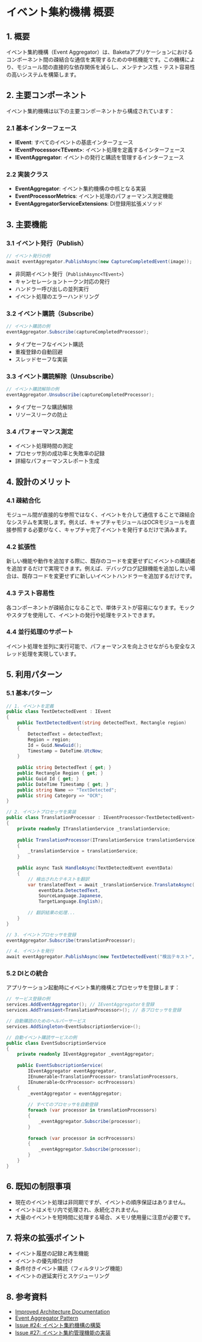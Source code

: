 # イベント集約機構 概要

## 1. 概要

イベント集約機構（Event Aggregator）は、Baketaアプリケーションにおけるコンポーネント間の疎結合な通信を実現するための中核機能です。この機構により、モジュール間の直接的な依存関係を減らし、メンテナンス性・テスト容易性の高いシステムを構築します。

## 2. 主要コンポーネント

イベント集約機構は以下の主要コンポーネントから構成されています：

### 2.1 基本インターフェース

- **IEvent**: すべてのイベントの基底インターフェース
- **IEventProcessor\<TEvent\>**: イベント処理を定義するインターフェース
- **IEventAggregator**: イベントの発行と購読を管理するインターフェース

### 2.2 実装クラス

- **EventAggregator**: イベント集約機構の中核となる実装
- **EventProcessorMetrics**: イベント処理のパフォーマンス測定機能
- **EventAggregatorServiceExtensions**: DI登録用拡張メソッド

## 3. 主要機能

### 3.1 イベント発行（Publish）

```csharp
// イベント発行の例
await eventAggregator.PublishAsync(new CaptureCompletedEvent(image));
```

- 非同期イベント発行（`PublishAsync<TEvent>`）
- キャンセレーショントークン対応の発行
- ハンドラー呼び出しの並列実行
- イベント処理のエラーハンドリング

### 3.2 イベント購読（Subscribe）

```csharp
// イベント購読の例
eventAggregator.Subscribe(captureCompletedProcessor);
```

- タイプセーフなイベント購読
- 重複登録の自動回避
- スレッドセーフな実装

### 3.3 イベント購読解除（Unsubscribe）

```csharp
// イベント購読解除の例
eventAggregator.Unsubscribe(captureCompletedProcessor);
```

- タイプセーフな購読解除
- リソースリークの防止

### 3.4 パフォーマンス測定

- イベント処理時間の測定
- プロセッサ別の成功率と失敗率の記録
- 詳細なパフォーマンスレポート生成

## 4. 設計のメリット

### 4.1 疎結合化

モジュール間が直接的な参照ではなく、イベントを介して通信することで疎結合なシステムを実現します。例えば、キャプチャモジュールはOCRモジュールを直接参照する必要がなく、キャプチャ完了イベントを発行するだけで済みます。

### 4.2 拡張性

新しい機能や動作を追加する際に、既存のコードを変更せずにイベントの購読者を追加するだけで実現できます。例えば、デバッグログ記録機能を追加したい場合は、既存コードを変更せずに新しいイベントハンドラーを追加するだけです。

### 4.3 テスト容易性

各コンポーネントが疎結合になることで、単体テストが容易になります。モックやスタブを使用して、イベントの発行や処理をテストできます。

### 4.4 並行処理のサポート

イベント処理を並列に実行可能で、パフォーマンスを向上させながらも安全なスレッド処理を実現しています。

## 5. 利用パターン

### 5.1 基本パターン

```csharp
// 1. イベントを定義
public class TextDetectedEvent : IEvent
{
    public TextDetectedEvent(string detectedText, Rectangle region)
    {
        DetectedText = detectedText;
        Region = region;
        Id = Guid.NewGuid();
        Timestamp = DateTime.UtcNow;
    }
    
    public string DetectedText { get; }
    public Rectangle Region { get; }
    public Guid Id { get; }
    public DateTime Timestamp { get; }
    public string Name => "TextDetected";
    public string Category => "OCR";
}

// 2. イベントプロセッサを実装
public class TranslationProcessor : IEventProcessor<TextDetectedEvent>
{
    private readonly ITranslationService _translationService;
    
    public TranslationProcessor(ITranslationService translationService)
    {
        _translationService = translationService;
    }
    
    public async Task HandleAsync(TextDetectedEvent eventData)
    {
        // 検出されたテキストを翻訳
        var translatedText = await _translationService.TranslateAsync(
            eventData.DetectedText,
            SourceLanguage.Japanese,
            TargetLanguage.English);
            
        // 翻訳結果の処理...
    }
}

// 3. イベントプロセッサを登録
eventAggregator.Subscribe(translationProcessor);

// 4. イベントを発行
await eventAggregator.PublishAsync(new TextDetectedEvent("検出テキスト", new Rectangle(10, 10, 100, 20)));
```

### 5.2 DIとの統合

アプリケーション起動時にイベント集約機構とプロセッサを登録します：

```csharp
// サービス登録の例
services.AddEventAggregator(); // IEventAggregatorを登録
services.AddTransient<TranslationProcessor>(); // 各プロセッサを登録

// 自動購読のためのヘルパーサービス
services.AddSingleton<EventSubscriptionService>();
```

```csharp
// 自動イベント購読サービスの例
public class EventSubscriptionService
{
    private readonly IEventAggregator _eventAggregator;
    
    public EventSubscriptionService(
        IEventAggregator eventAggregator,
        IEnumerable<TranslationProcessor> translationProcessors,
        IEnumerable<OcrProcessor> ocrProcessors)
    {
        _eventAggregator = eventAggregator;
        
        // すべてのプロセッサを自動登録
        foreach (var processor in translationProcessors)
        {
            _eventAggregator.Subscribe(processor);
        }
        
        foreach (var processor in ocrProcessors)
        {
            _eventAggregator.Subscribe(processor);
        }
    }
}
```

## 6. 既知の制限事項

- 現在のイベント処理は非同期ですが、イベントの順序保証はありません。
- イベントはメモリ内で処理され、永続化されません。
- 大量のイベントを短時間に処理する場合、メモリ使用量に注意が必要です。

## 7. 将来の拡張ポイント

- イベント履歴の記録と再生機能
- イベントの優先順位付け
- 条件付きイベント購読（フィルタリング機能）
- イベントの遅延実行とスケジューリング

## 8. 参考資料

- [Improved Architecture Documentation](../improved-architecture.md#7-イベント集約機構の設計)
- [Event Aggregator Pattern](https://martinfowler.com/eaaDev/EventAggregator.html)
- [Issue #24: イベント集約機構の構築](../../.github/issues/issue_24.md)
- [Issue #27: イベント集約管理機能の実装](../../.github/issues/issue_27.md)
